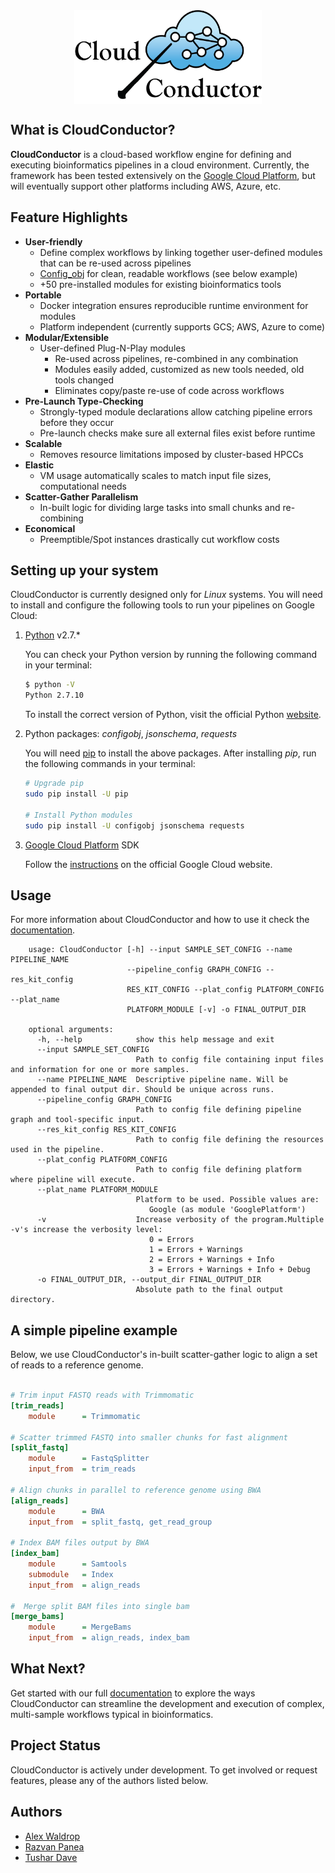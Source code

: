 <div align=center><img src="docs/_static/cloud-conductor-logo-colored.png" alt="Derp" width=300 height=150 align="middle"/></div>

## What is CloudConductor?

**CloudConductor** is a cloud-based workflow engine for defining and executing bioinformatics pipelines in a cloud environment. 
Currently, the framework has been tested extensively on the [Google Cloud Platform](https://cloud.google.com/), but will eventually support other platforms including AWS, Azure, etc.

## Feature Highlights

  * **User-friendly**
    * Define complex workflows by linking together user-defined modules that can be re-used across pipelines
    * [Config_obj](http://configobj.readthedocs.io/en/latest/configobj.html) for clean, readable workflows (see below example)
    * +50 pre-installed modules for existing bioinformatics tools
  * **Portable**
    * Docker integration ensures reproducible runtime environment for modules    
    * Platform independent (currently supports GCS; AWS, Azure to come)
  * **Modular/Extensible**
    * User-defined Plug-N-Play modules
      * Re-used across pipelines, re-combined in any combination
      * Modules easily added, customized as new tools needed, old tools changed
      * Eliminates copy/paste re-use of code across workflows 
  * **Pre-Launch Type-Checking**
    * Strongly-typed module declarations allow catching pipeline errors before they occur
    * Pre-launch checks make sure all external files exist before runtime
  * **Scalable**
    * Removes resource limitations imposed by cluster-based HPCCs
  * **Elastic**
    * VM usage automatically scales to match input file sizes, computational needs
  * **Scatter-Gather Parallelism**
    * In-built logic for dividing large tasks into small chunks and re-combining
  * **Economical**
    * Preemptible/Spot instances drastically cut workflow costs

## Setting up your system
  
CloudConductor is currently designed only for *Linux* systems. 
You will need to install and configure the following tools to run your pipelines on Google Cloud:  

1. [Python](https://www.python.org/) v2.7.*

    You can check your Python version by running the following command in your terminal:

    ```sh
    $ python -V
    Python 2.7.10
    ```

    To install the correct version of Python, visit the official Python [website](https://www.python.org/downloads/).

2. Python packages: *configobj*, *jsonschema*, *requests*

    You will need [pip](https://packaging.python.org/guides/installing-using-linux-tools/) to install the above packages.
    After installing *pip*, run the following commands in your terminal: 

    ``` sh
    # Upgrade pip
    sudo pip install -U pip
    
    # Install Python modules
    sudo pip install -U configobj jsonschema requests
    ```

3. [Google Cloud Platform](https://cloud.google.com/) SDK

    Follow the [instructions](https://cloud.google.com/sdk/docs/downloads-interactive) on the official Google Cloud website.

## Usage

  For more information about CloudConductor and how to use it check the [documentation](https://google.com).

        usage: CloudConductor [-h] --input SAMPLE_SET_CONFIG --name PIPELINE_NAME
                              --pipeline_config GRAPH_CONFIG --res_kit_config
                              RES_KIT_CONFIG --plat_config PLATFORM_CONFIG --plat_name
                              PLATFORM_MODULE [-v] -o FINAL_OUTPUT_DIR
        
        optional arguments:
          -h, --help            show this help message and exit
          --input SAMPLE_SET_CONFIG
                                Path to config file containing input files and information for one or more samples.
          --name PIPELINE_NAME  Descriptive pipeline name. Will be appended to final output dir. Should be unique across runs.
          --pipeline_config GRAPH_CONFIG
                                Path to config file defining pipeline graph and tool-specific input.
          --res_kit_config RES_KIT_CONFIG
                                Path to config file defining the resources used in the pipeline.
          --plat_config PLATFORM_CONFIG
                                Path to config file defining platform where pipeline will execute.
          --plat_name PLATFORM_MODULE
                                Platform to be used. Possible values are:
                                   Google (as module 'GooglePlatform')
          -v                    Increase verbosity of the program.Multiple -v's increase the verbosity level:
                                   0 = Errors
                                   1 = Errors + Warnings
                                   2 = Errors + Warnings + Info
                                   3 = Errors + Warnings + Info + Debug
          -o FINAL_OUTPUT_DIR, --output_dir FINAL_OUTPUT_DIR
                                Absolute path to the final output directory.
                                
## A simple pipeline example
Below, we use CloudConductor's in-built scatter-gather logic to align a set of reads to a reference genome. 
```ini

# Trim input FASTQ reads with Trimmomatic
[trim_reads]
	module      = Trimmomatic

# Scatter trimmed FASTQ into smaller chunks for fast alignment
[split_fastq]
	module      = FastqSplitter
	input_from  = trim_reads

# Align chunks in parallel to reference genome using BWA
[align_reads]
	module      = BWA
	input_from  = split_fastq, get_read_group

# Index BAM files output by BWA
[index_bam]
	module      = Samtools
	submodule   = Index
	input_from  = align_reads

#  Merge split BAM files into single bam
[merge_bams]
	module      = MergeBams
	input_from  = align_reads, index_bam

```

## What Next?

Get started with our full [documentation](https://google.com) to explore the ways CloudConductor can streamline the development and execution of complex, multi-sample workflows typical in bioinformatics.

## Project Status

CloudConductor is actively under development. To get involved or request features, please any of the authors listed below.

## Authors

* [Alex Waldrop](https://github.com/alexwaldrop)
* [Razvan Panea](https://github.com/ripanea)
* [Tushar Dave](https://github.com/tushardave26)
